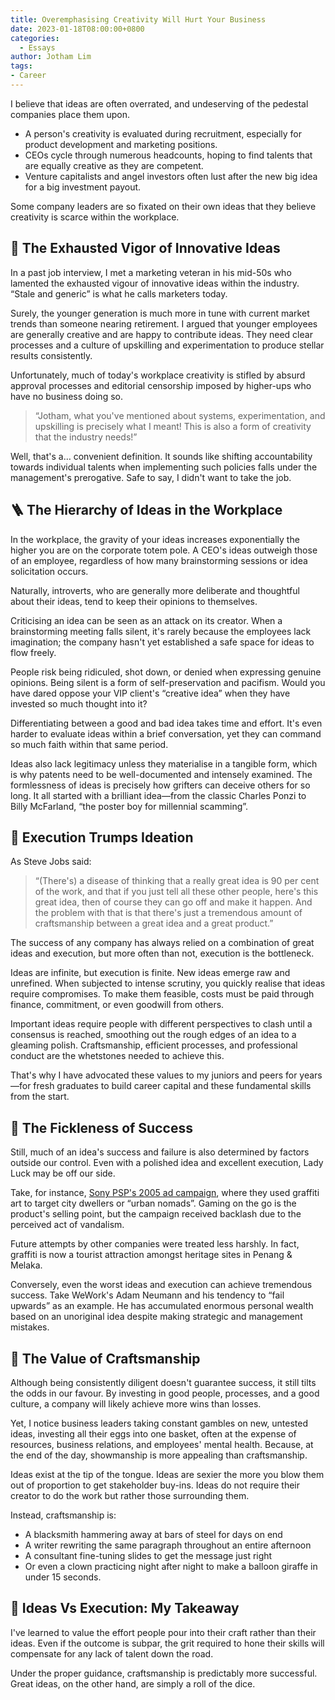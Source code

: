 ```yaml
---
title: Overemphasising Creativity Will Hurt Your Business
date: 2023-01-18T08:00:00+0800
categories:
  - Essays
author: Jotham Lim
tags:
- Career
---
```


I believe that ideas are often overrated, and undeserving of the pedestal companies place them upon.

- A person's creativity is evaluated during recruitment, especially for product development and marketing positions.
- CEOs cycle through numerous headcounts, hoping to find talents that are equally creative as they are competent.
- Venture capitalists and angel investors often lust after the new big idea for a big investment payout.

Some company leaders are so fixated on their own ideas that they believe creativity is scarce within the workplace.

## 🪫 The Exhausted Vigor of Innovative Ideas

In a past job interview, I met a marketing veteran in his mid-50s who lamented the exhausted vigour of innovative ideas within the industry. “Stale and generic” is what he calls marketers today.

Surely, the younger generation is much more in tune with current market trends than someone nearing retirement. I argued that younger employees are generally creative and are happy to contribute ideas. They need clear processes and a culture of upskilling and experimentation to produce stellar results consistently.

Unfortunately, much of today's workplace creativity is stifled by absurd approval processes and editorial censorship imposed by higher-ups who have no business doing so.

>“Jotham, what you've mentioned about systems, experimentation, and upskilling is precisely what I meant! This is also a form of creativity that the industry needs!”

Well, that's a… convenient definition. It sounds like shifting accountability towards individual talents when implementing such policies falls under the management's prerogative. Safe to say, I didn't want to take the job.

## 🪜 The Hierarchy of Ideas in the Workplace

In the workplace, the gravity of your ideas increases exponentially the higher you are on the corporate totem pole. A CEO's ideas outweigh those of an employee, regardless of how many brainstorming sessions or idea solicitation occurs.

Naturally, introverts, who are generally more deliberate and thoughtful about their ideas, tend to keep their opinions to themselves.

Criticising an idea can be seen as an attack on its creator. When a brainstorming meeting falls silent, it's rarely because the employees lack imagination; the company hasn't yet established a safe space for ideas to flow freely.

People risk being ridiculed, shot down, or denied when expressing genuine opinions. Being silent is a form of self-preservation and pacifism. Would you have dared oppose your VIP client's “creative idea” when they have invested so much thought into it?

Differentiating between a good and bad idea takes time and effort. It's even harder to evaluate ideas within a brief conversation, yet they can command so much faith within that same period.

Ideas also lack legitimacy unless they materialise in a tangible form, which is why patents need to be well-documented and intensely examined. The formlessness of ideas is precisely how grifters can deceive others for so long. It all started with a brilliant idea—from the classic Charles Ponzi to Billy McFarland, “the poster boy for millennial scamming”.

## 💪 Execution Trumps Ideation

As Steve Jobs said:

> “(There's) a disease of thinking that a really great idea is 90 per cent of the work, and that if you just tell all these other people, here's this great idea, then of course they can go off and make it happen. And the problem with that is that there's just a tremendous amount of craftsmanship between a great idea and a great product.”

The success of any company has always relied on a combination of great ideas and execution, but more often than not, execution is the bottleneck.

Ideas are infinite, but execution is finite. New ideas emerge raw and unrefined. When subjected to intense scrutiny, you quickly realise that ideas require compromises. To make them feasible, costs must be paid through finance, commitment, or even goodwill from others.

Important ideas require people with different perspectives to clash until a consensus is reached, smoothing out the rough edges of an idea to a gleaming polish. Craftsmanship, efficient processes, and professional conduct are the whetstones needed to achieve this.

That's why I have advocated these values to my juniors and peers for years—for fresh graduates to build career capital and these fundamental skills from the start.

## 💨 The Fickleness of Success

Still, much of an idea's success and failure is also determined by factors outside our control. Even with a polished idea and excellent execution, Lady Luck may be off our side.

Take, for instance, [Sony PSP's 2005 ad campaign](https://www.nbcnews.com/id/wbna10641138), where they used graffiti art to target city dwellers or “urban nomads”. Gaming on the go is the product's selling point, but the campaign received backlash due to the perceived act of vandalism.

Future attempts by other companies were treated less harshly. In fact, graffiti is now a tourist attraction amongst heritage sites in Penang & Melaka.

Conversely, even the worst ideas and execution can achieve tremendous success. Take WeWork's Adam Neumann and his tendency to “fail upwards” as an example. He has accumulated enormous personal wealth based on an unoriginal idea despite making strategic and management mistakes.

## 🔨 The Value of Craftsmanship

Although being consistently diligent doesn't guarantee success, it still tilts the odds in our favour. By investing in good people, processes, and a good culture, a company will likely achieve more wins than losses.

Yet, I notice business leaders taking constant gambles on new, untested ideas, investing all their eggs into one basket, often at the expense of resources, business relations, and employees' mental health. Because, at the end of the day, showmanship is more appealing than craftsmanship.

Ideas exist at the tip of the tongue. Ideas are sexier the more you blow them out of proportion to get stakeholder buy-ins. Ideas do not require their creator to do the work but rather those surrounding them.

Instead, craftsmanship is:

- A blacksmith hammering away at bars of steel for days on end
- A writer rewriting the same paragraph throughout an entire afternoon
- A consultant fine-tuning slides to get the message just right
- Or even a clown practicing night after night to make a balloon giraffe in under 15 seconds.

## 🧠 Ideas Vs Execution: My Takeaway

I've learned to value the effort people pour into their craft rather than their ideas. Even if the outcome is subpar, the grit required to hone their skills will compensate for any lack of talent down the road.

Under the proper guidance, craftsmanship is predictably more successful. Great ideas, on the other hand, are simply a roll of the dice.
